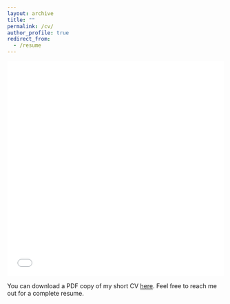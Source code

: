 ```yaml
---
layout: archive
title: ""
permalink: /cv/
author_profile: true
redirect_from:
  - /resume
---
```


<iframe src="/files/short_CV.pdf" width="100%" height="500" frameborder="no" border="0" marginwidth="0" marginheight="0"></iframe>

You can download a PDF copy of my short CV [here](/files/CV/short_CV.pdf). Feel free to reach me out for a complete resume.
